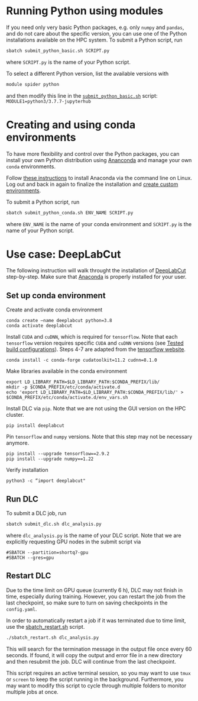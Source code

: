 # Running Python using modules
If you need only very basic Python packages,
e.g. only `numpy` and `pandas`,
and do not care about the specific version,
you can use one of the Python installations available on the HPC system.
To submit a Python script, run
```bash
sbatch submit_python_basic.sh SCRIPT.py
```
where `SCRIPT.py` is the name of your Python script.

To select a different Python version, list the available versions with
```bash
module spider python
```
and then modify this line in the [`submit_python_basic.sh`](submit_python_basic.sh) script: `MODULE1=python3/3.7.7-jupyterhub`


# Creating and using conda environments
To have more flexibility and control over the Python packages,
you can install your own Python distribution using 
[Ananconda](https://www.anaconda.com/download/) and manage your own `conda` environments.

Follow
[these instructions](https://docs.anaconda.com/free/anaconda/install/linux/#installation)
to install Anaconda via the command line on Linux.
Log out and back in again to finalize the installation
and [create custom environments](https://conda.io/projects/conda/en/latest/user-guide/tasks/manage-environments.html).

To submit a Python script, run
```bash
sbatch submit_python_conda.sh ENV_NAME SCRIPT.py
```
where `ENV_NAME` is the name of your conda environment and `SCRIPT.py` is the name of your Python script.

# Use case: DeepLabCut
The following instruction will walk throught the installation of [DeepLabCut](https://github.com/DeepLabCut/DeepLabCut/blob/main/docs/installation.md) step-by-step.
Make sure that [Anaconda](https://docs.anaconda.com/free/anaconda/install/linux/#installation)
is properly installed for your user.


## Set up conda environment
Create and activate conda environment
```
conda create –name deeplabcut python=3.8
conda activate deeplabcut

```

Install `CUDA` and `cuDNN`, which is required for `tensorflow`.
Note that each `tensorflow` version requires specific `CUDA` and `cuDNN` versions (see [Tested build configurations](https://www.tensorflow.org/install/source#tested_build_configurations)). 
Steps 4-7 are adapted from the [tensorflow website](https://www.tensorflow.org/install/pip).

```
conda install -c conda-forge cudatoolkit=11.2 cudnn=8.1.0
```

Make libraries available in the conda environment
```
export LD_LIBRARY_PATH=$LD_LIBRARY_PATH:$CONDA_PREFIX/lib/
mkdir -p $CONDA_PREFIX/etc/conda/activate.d
echo 'export LD_LIBRARY_PATH=$LD_LIBRARY_PATH:$CONDA_PREFIX/lib/' > $CONDA_PREFIX/etc/conda/activate.d/env_vars.sh
```

Install DLC via `pip`. Note that we are not using the GUI version on the HPC cluster.
```
pip install deeplabcut
```
Pin `tensorflow` and `numpy` versions.
Note that this step may not be necessary anymore.
```
pip install --upgrade tensorflow==2.9.2
pip install --upgrade numpy==1.22
```

Verify installation
```
python3 -c “import deeplabcut"
```

## Run DLC
To submit a DLC job, run
```bash
sbatch submit_dlc.sh dlc_analysis.py
```
where `dlc_analysis.py` is the name of your DLC script. Note that we are explicitly requesting GPU nodes in the submit script via 
```
#SBATCH --partition=shortq7-gpu
#SBATCH --gres=gpu
```

## Restart DLC
Due to the time limit on GPU queue (currently 6 h), DLC may not finish in time, especially during training.
However, you can restart the job from the last checkpoint, so make sure to turn on saving checkpoints in the `config.yaml`.

In order to automatically restart a job if it was terminated due to time limit,
use the [sbatch_restart.sh](./sbatch_restart.sh) script.
```bash
./sbatch_restart.sh dlc_analysis.py
```
This will search for the termination message in the output file once every 60 seconds. If found, it will copy the output and error file in a new directory
and then resubmit the job.
DLC will continue from the last checkpoint.

This script requires an active terminal session, so you may want to use `tmux` or `screen` to keep the script running in the background.
Furthermore, you may want to modify this script to cycle through multiple folders
to monitor multiple jobs at once.